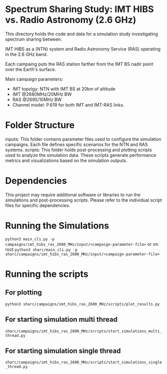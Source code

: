 
# Spectrum Sharing Study: IMT HIBS vs. Radio Astronomy (2.6 GHz)
This directory holds the code and data for a simulation study investigating spectrum sharing between:

IMT HIBS as a (NTN) system and Radio Astronomy Service (RAS) operating in the 2.6 GHz band.

Each campaing puts the RAS station farther from the IMT BS nadir point over the Earth's surface.

Main campaign parameters:
- IMT topolgy: NTN with IMT BS at 20km of altitude
- IMT @2680MHz/20MHz BW
- RAS @2695/10MHz BW
- Channel model: P.619 for both IMT and IMT-RAS links.

# Folder Structure
inputs: This folder contains parameter files used to configure the simulation campaigns. Each file defines specific scenarios for the NTN and RAS systems.
scripts: This folder holds post-processing and plotting scripts used to analyze the simulation data. These scripts generate performance metrics and visualizations based on the simulation outputs.

# Dependencies
This project may require additional software or libraries to run the simulations and post-processing scripts. Please refer to the individual script files for specific dependencies.

# Running the Simulations
`python3 main_cli.py -p campaigns/imt_hibs_ras_2600_MHz/input/<campaign-parameter-file>`
or on root
`python3 sharc/main_cli.py -p sharc/campaigns/imt_hibs_ras_2600_MHz/input/<campaign-parameter-file>`

# Running the scripts

## For plotting 

`python3 sharc/campaigns/imt_hibs_ras_2600_MHz/scripts/plot_results.py`

## For starting simulation multi thread

`sharc/campaigns/imt_hibs_ras_2600_MHz/scripts/start_simulations_multi_thread.py`

## For starting simulation single thread

`sharc/campaigns/imt_hibs_ras_2600_MHz/scripts/start_simulations_single_thread.py`